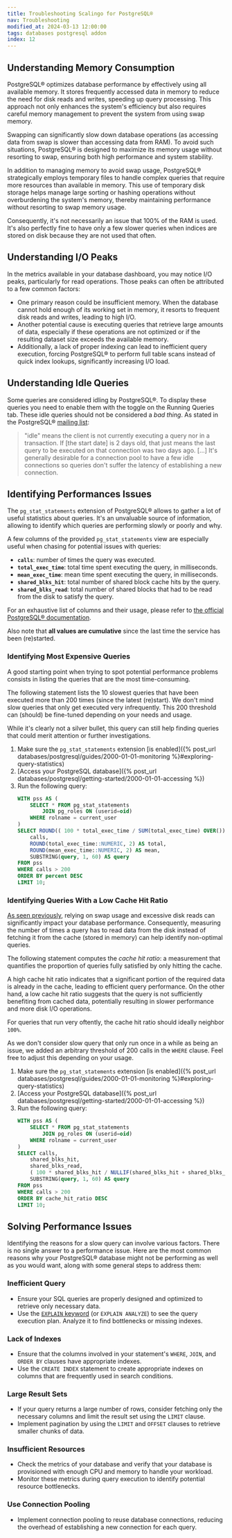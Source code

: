```yaml
---
title: Troubleshooting Scalingo for PostgreSQL®
nav: Troubleshooting
modified_at: 2024-03-13 12:00:00
tags: databases postgresql addon
index: 12
---
```


## Understanding Memory Consumption

PostgreSQL® optimizes database performance by effectively using all available
memory. It stores frequently accessed data in memory to reduce the need for
disk reads and writes, speeding up query processing. This approach not only
enhances the system's efficiency but also requires careful memory management to
prevent the system from using swap memory.

Swapping can significantly slow down database operations (as accessing data
from swap is slower than accessing data from RAM). To avoid such situations,
PostgreSQL® is designed to maximize its memory usage without resorting to swap,
ensuring both high performance and system stability.

In addition to managing memory to avoid swap usage, PostgreSQL® strategically
employs temporary files to handle complex queries that require more resources
than available in memory. This use of temporary disk storage helps manage large
sorting or hashing operations without overburdening the system's memory,
thereby maintaining performance without resorting to swap memory usage.

Consequently, it's not necessarily an issue that 100% of the RAM is used. It's
also perfectly fine to have only a few slower queries when indices are stored
on disk because they are not used that often.

## Understanding I/O Peaks

In the metrics available in your database dashboard, you may notice I/O peaks,
particularly for read operations. Those peaks can often be attributed to a few
common factors:
- One primary reason could be insufficient memory. When the database cannot
  hold enough of its working set in memory, it resorts to frequent disk reads
  and writes, leading to high I/O.
- Another potential cause is executing queries that retrieve large amounts of
  data, especially if these operations are not optimized or if the resulting
  dataset size exceeds the available memory.
- Additionally, a lack of proper indexing can lead to inefficient query
  execution, forcing PostgreSQL® to perform full table scans instead of quick
  index lookups, significantly increasing I/O load.

## Understanding Idle Queries

Some queries are considered idling by PostgreSQL®. To display these queries you
need to enable them with the toggle on the Running Queries tab. These idle
queries should not be considered a _bad thing_. As stated in the PostgreSQL®
[mailing list](https://postgrespro.com/list/id/CAC6ry0LFHv+eMjpde_3jqfSnG9hg2O6s=9VTwLh2jiYydXSqGg@mail.gmail.com):

> "idle" means the client is not currently executing a query nor in a
  transaction. If [the start date] is 2 days old, that just means the last
  query to be executed on that connection was two days ago. [...] It's
  generally desirable for a connection pool to have a few idle connections so
  queries don't suffer the latency of establishing a new connection.

## Identifying Performances Issues

The `pg_stat_statements` extension of PostgreSQL® allows to gather a lot of
useful statistics about queries. It's an unvaluable source of information,
allowing to identify which queries are performing slowly or poorly and why.

A few columns of the provided `pg_stat_statements` view are especially useful
when chasing for potential issues with queries:
- **`calls`**:
  number of times the query was executed.
- **`total_exec_time`**:
  total time spent executing the query, in milliseconds.
- **`mean_exec_time`**:
  mean time spent executing the query, in milliseconds.
- **`shared_blks_hit`**:
  total number of shared block cache hits by the query.
- **`shared_blks_read`**:
  total number of shared blocks that had to be read from the disk to satisfy
  the query.

For an exhaustive list of columns and their usage, please refer to [the
official PostgreSQL® documentation](https://www.postgresql.org/docs/current/pgstatstatements.html#PGSTATSTATEMENTS-PG-STAT-STATEMENTS).

Also note that **all values are cumulative** since the last time the service
has been (re)started.

### Identifying Most Expensive Queries

A good starting point when trying to spot potential performance problems
consists in listing the queries that are the most time-consuming.

The following statement lists the 10 slowest queries that have been executed
more than 200 times (since the latest (re)start). We don't mind slow queries
that only get executed very infrequently. This 200 threshold can (should)
be fine-tuned depending on your needs and usage.

While it's clearly not a silver bullet, this query can still help finding
queries that could merit attention or further investigations.

1. Make sure the `pg_stat_statements` extension [is enabled]({% post_url databases/postgresql/guides/2000-01-01-monitoring %}#exploring-query-statistics)
2. [Access your PostgreSQL database]({% post_url databases/postgresql/getting-started/2000-01-01-accessing %})
3. Run the following query:
   ```sql
   WITH pss AS (
       SELECT * FROM pg_stat_statements
           JOIN pg_roles ON (userid=oid)
       WHERE rolname = current_user
   )
   SELECT ROUND(( 100 * total_exec_time / SUM(total_exec_time) OVER())::NUMERIC, 2) AS percent,
       calls,
       ROUND(total_exec_time::NUMERIC, 2) AS total,
       ROUND(mean_exec_time::NUMERIC, 2) AS mean,
       SUBSTRING(query, 1, 60) AS query
   FROM pss
   WHERE calls > 200
   ORDER BY percent DESC
   LIMIT 10;
   ```

### Identifying Queries With a Low Cache Hit Ratio

[As seen previously](#understanding-memory-consumption), relying on swap usage and excessive disk reads can significantly impact your database performance. Consequently,
measuring the number of times a query has to read data from the disk instead of
fetching it from the cache (stored in memory) can help identify non-optimal queries.

The following statement computes the *cache hit ratio*: a measurement that
quantifies the proportion of queries fully satisfied by only hitting the cache.

A high cache hit ratio indicates that a significant portion of the required
data is already in the cache, leading to efficient query performance. On the
other hand, a low cache hit ratio suggests that the query is not sufficiently
benefiting from cached data, potentially resulting in slower performance and
more disk I/O operations.

For queries that run very oftently, the cache hit ratio should ideally neighbor
`100%`.

As we don't consider slow query that only run once in a while as being an
issue, we added an arbitrary threshold of 200 calls in the `WHERE` clause. Feel
free to adjust this depending on your usage.

1. Make sure the `pg_stat_statements` extension [is enabled]({% post_url databases/postgresql/guides/2000-01-01-monitoring %}#exploring-query-statistics)
2. [Access your PostgreSQL database]({% post_url databases/postgresql/getting-started/2000-01-01-accessing %})
3. Run the following query:
   ```sql
   WITH pss AS (
       SELECT * FROM pg_stat_statements
           JOIN pg_roles ON (userid=oid)
       WHERE rolname = current_user
   )
   SELECT calls,
       shared_blks_hit,
       shared_blks_read,
       ( 100 * shared_blks_hit / NULLIF(shared_blks_hit + shared_blks_read, 0)::NUMERIC ) AS cache_hit_ratio,
       SUBSTRING(query, 1, 60) AS query
   FROM pss
   WHERE calls > 200
   ORDER BY cache_hit_ratio DESC
   LIMIT 10;
   ```

## Solving Performance Issues

Identifying the reasons for a slow query can involve various factors. There is
no single answer to a performance issue. Here are the most common reasons why
your PostgreSQL® database might not be performing as well as you would want,
along with some general steps to address them:

### Inefficient Query

- Ensure your SQL queries are properly designed and optimized to retrieve only
  necessary data.
- Use the [`EXPLAIN` keyword](https://www.postgresql.org/docs/current/sql-explain.html)
  (or `EXPLAIN ANALYZE`) to see the query execution plan. Analyze it to find
  bottlenecks or missing indexes.

### Lack of Indexes

- Ensure that the columns involved in your statement's `WHERE`, `JOIN`, and
  `ORDER BY` clauses have appropriate indexes.
- Use the `CREATE INDEX` statement to create appropriate indexes on columns
  that are frequently used in search conditions.

### Large Result Sets

- If your query returns a large number of rows, consider fetching only the
  necessary columns and limit the result set using the `LIMIT` clause.
- Implement pagination by using the `LIMIT` and `OFFSET` clauses to retrieve
  smaller chunks of data.

### Insufficient Resources

- Check the metrics of your database and verify that your database is
  provisioned with enough CPU and memory to handle your workload.
- Monitor these metrics during query execution to identify potential resource
  bottlenecks.

### Use Connection Pooling

- Implement connection pooling to reuse database connections, reducing the
  overhead of establishing a new connection for each query.
